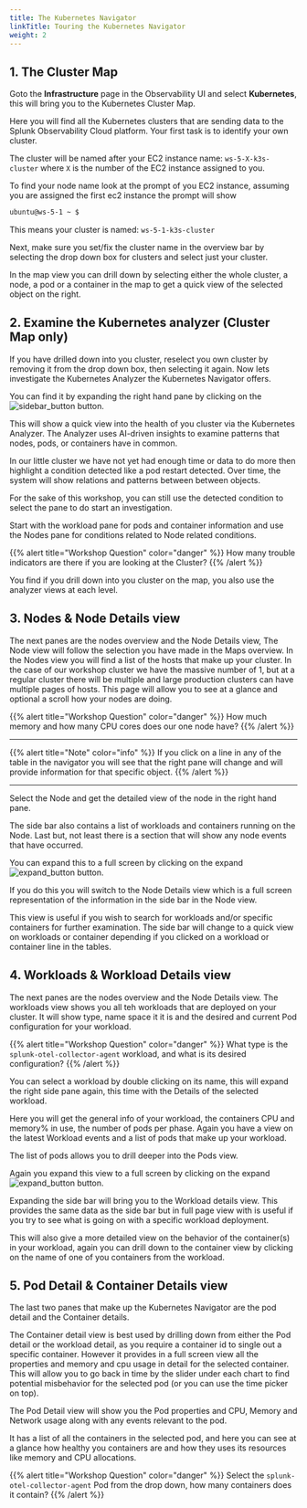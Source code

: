 ```yaml
---
title: The Kubernetes Navigator
linkTitle: Touring the Kubernetes Navigator
weight: 2
---
```


## 1. The Cluster Map

Goto the **Infrastructure** page in the Observability UI and select **Kubernetes**, this will bring you to the Kubernetes Cluster Map.

Here you will find all the Kubernetes clusters that are sending data to the Splunk Observability Cloud platform. Your first task is to identify your own cluster.

The cluster will be named after your EC2 instance name: `ws-5-X-k3s-cluster` where `X` is the number of the EC2 instance assigned to you.

To find your node name look at the prompt of you EC2 instance, assuming you are assigned the first ec2 instance the prompt will show

``` bash
ubuntu@ws-5-1 ~ $
```

This means your cluster is named: `ws-5-1-k3s-cluster`

Next, make sure you set/fix the cluster name in the overview bar by selecting the drop down box for clusters and select just your cluster.

In the map view you can drill down by selecting either the whole cluster, a node, a pod or a container in the map to get  a quick view of the selected object on the right.

## 2. Examine the Kubernetes analyzer (Cluster Map only)

If you have drilled down into you cluster, reselect you own cluster by removing it from the drop down box, then selecting it again. Now lets investigate the Kubernetes Analyzer the Kubernetes Navigator offers.

You can find it by expanding the right hand pane by clicking on the ![sidebar_button](../images/sidebar-button.png) button.

This will show a quick view into the health of you cluster via the Kubernetes Analyzer. The Analyzer uses AI-driven insights to examine patterns that nodes, pods, or containers have in common.

In our little cluster we have not yet had enough time or data to do more then highlight a condition detected like a pod restart detected. Over time, the system will show relations and patterns between between objects.

For the sake of this workshop, you can still use the detected condition to select the pane to do start an investigation.

Start with the workload pane for pods and container information and use the Nodes pane for conditions related to Node related conditions.

{{% alert title="Workshop Question" color="danger" %}}
How many trouble indicators are there if you are looking at the Cluster?
{{% /alert %}}

You find if you drill down into you cluster on the map, you also use  the analyzer views at each level.

## 3.  Nodes & Node Details view

The next panes are the nodes overview and the Node Details view, The Node view will follow the selection you have made in the Maps overview. In the Nodes view you will find a list of the hosts that make up your cluster. In the case  of our workshop cluster we have the massive number of 1, but at a regular cluster there will be multiple  and large production clusters can have multiple pages of hosts. This page will allow you to see at a glance and optional a scroll how your nodes are doing.

{{% alert title="Workshop Question" color="danger" %}}
How much memory and how many CPU cores does our one node have?
{{% /alert %}}

---

{{% alert title="Note" color="info" %}}
If you click on a line in any of the table in the navigator you will see that the right pane will change and will provide information for that specific object.
{{% /alert %}}

---

Select the Node and get the detailed view of the node in the right hand pane.

The side bar also contains a list of workloads and containers running on the Node. Last but, not least there is a section that will show any node events that have occurred.

You can expand this to a full screen by clicking on the expand ![expand_button](../images/expand-button.png) button.

If you do this you will switch to the Node Details view which is a full screen representation of the information in the side bar in the Node view.

This view is useful if you wish to search for workloads and/or specific containers for further examination. The side bar will change to a quick view on workloads or container depending if you clicked on a workload or container line in the tables.

## 4. Workloads & Workload Details view

The next panes are the nodes overview and the Node Details view.  The workloads view shows you all teh workloads that are deployed on your cluster. It will show type, name space it it is and the desired and current Pod configuration for your workload.

{{% alert title="Workshop Question" color="danger" %}}
What type is the `splunk-otel-collector-agent` workload, and what is its desired configuration?
{{% /alert %}}

You can select a workload by double clicking on its name, this will expand the right side pane again, this time with the Details of the selected workload.

Here you will get the general info of your workload, the containers CPU and memory% in use, the number of pods per phase. Again you have a view on the latest Workload events and a list of  pods that make up your workload.

The list of pods allows you to drill deeper into the Pods view.

Again you expand this view to a full screen by clicking on the expand ![expand_button](../images/expand-button.png) button.

Expanding the side bar will bring you to the Workload details view. This provides the same data as the side bar but in full page view with is useful if you try to see what is going on with a specific workload deployment.

This will also give a more detailed view on the behavior of the container(s) in your workload, again you can drill down to the container view by clicking on the name of one of you containers from the workload.

## 5. Pod Detail & Container Details view

The last two panes that make up the Kubernetes Navigator are the pod detail and the Container details.

The Container detail view is best used by drilling down from either the Pod detail or the workload detail, as you require a container id to single out a specific container. However it provides in a full screen view all the properties and memory and cpu usage in detail for the selected container. This will allow you to go back in time by the slider under each chart to find potential misbehavior for the selected pod (or you can use the time picker on top).

The Pod Detail view will show you the Pod properties and  CPU, Memory and Network usage along with any events relevant to the pod.

It has a list of all the containers in the selected pod, and here you can see at a glance how healthy you containers are and how they uses its resources like memory and CPU allocations.

{{% alert title="Workshop Question" color="danger" %}}
Select the `splunk-otel-collector-agent` Pod from the drop down, how many containers does it contain?
{{% /alert %}}
